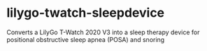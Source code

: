 # lilygo-twatch-sleepdevice
Converts a LilyGo T-Watch 2020 V3 into a sleep therapy device for positional obstructive sleep apnea (POSA) and snoring
